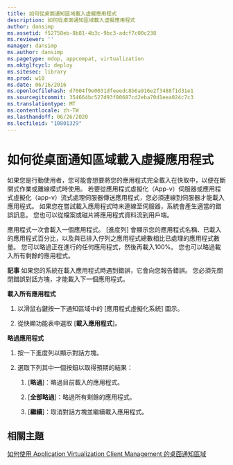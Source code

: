 ```yaml
---
title: 如何從桌面通知區域載入虛擬應用程式
description: 如何從桌面通知區域載入虛擬應用程式
author: dansimp
ms.assetid: f52758eb-8b81-4b3c-9bc3-adcf7c00c238
ms.reviewer: ''
manager: dansimp
ms.author: dansimp
ms.pagetype: mdop, appcompat, virtualization
ms.mktglfcycl: deploy
ms.sitesec: library
ms.prod: w10
ms.date: 06/16/2016
ms.openlocfilehash: d7004f9e0031dfeeedc8b6a916e2f3488f1d31e1
ms.sourcegitcommit: 354664bc527d93f80687cd2eba70d1eea024c7c3
ms.translationtype: MT
ms.contentlocale: zh-TW
ms.lasthandoff: 06/26/2020
ms.locfileid: "10801329"
---
```

# 如何從桌面通知區域載入虛擬應用程式


如果您是行動使用者，您可能會想要將您的應用程式完全載入在快取中，以便在斷開式作業或離線模式時使用。 若要從應用程式虛擬化（App-v）伺服器或應用程式虛擬化（app-v）流式處理伺服器傳送應用程式，您必須連線到伺服器才能載入應用程式。 如果您在嘗試載入應用程式時未連線至伺服器，系統會產生適當的錯誤訊息。 您也可以從檔案或磁片將應用程式資料流到用戶端。

應用程式一次會載入一個應用程式。 [進度列] 會顯示您的應用程式名稱、已載入的應用程式百分比，以及與已排入佇列之應用程式總數相比已處理的應用程式數量。 您可以略過正在進行的任何應用程式，然後再載入100%。 您也可以略過載入所有剩餘的應用程式。

**記事** 如果您的系統在載入應用程式時遇到錯誤，它會向您報告錯誤。 您必須先關閉錯誤對話方塊，才能載入下一個應用程式。

 

**載入所有應用程式**

1.  以滑鼠右鍵按一下通知區域中的 [應用程式虛擬化系統] 圖示。

2.  從快顯功能表中選取 [**載入應用程式**]。

**略過應用程式**

1.  按一下進度列以顯示對話方塊。

2.  選取下列其中一個按鈕以取得預期的結果：

    1.  [**略過**]：略過目前載入的應用程式。

    2.  [**全部略過**]：略過所有剩餘的應用程式。

    3.  [**繼續**]：取消對話方塊並繼續載入應用程式。

## 相關主題


[如何使用 Application Virtualization Client Management 的桌面通知區域](how-to-use-the-desktop-notification-area-for-application-virtualization-client-management.md)

 

 





